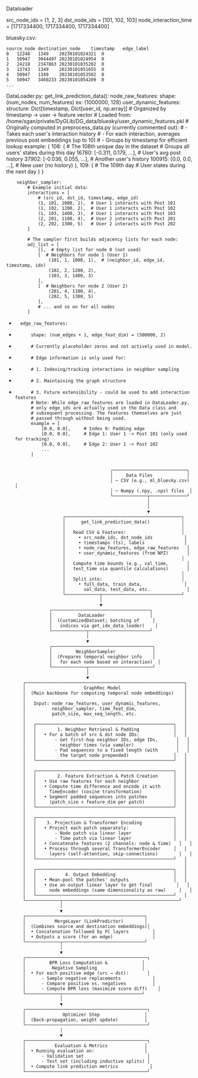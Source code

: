 Dataloader

src_node_ids = [1, 2, 3]
dst_node_ids = [101, 102, 103]
node_interaction_time = [1717334400, 1717334400, 1717334400]


bluesky.csv:

    source_node	destination_node	timestamp	edge_label
    0	12248	1349	20230101024321	0
    1	50947	3044497	20230101024954	0
    2	24218	2347863	20230101035202	0
    3	13743	1349	20230101051655	0
    4	50947	1349	20230101053502	0
    5	50947	3460233	20230101054209	0
    ...



DataLoader.py:
    get_link_prediction_data():
        node_raw_features:
            shape: (num_nodes, num_features) ex: (1000000, 128)
        user_dynamic_features:
            structure: Dict[timestamp, Dict[user_id, np.array]]
            # Organized by timestamp -> user -> feature vector
            # Loaded from: /home/sgan/private/DyGLib/DG_data/bluesky/user_dynamic_features.pkl
            # Originally computed in preprocess_data.py (currently commented out):
            # - Takes each user's interaction history
            # - For each interaction, averages previous post embeddings (up to 10)
            # - Groups by timestamp for efficient lookup
            example:
            {
                108: {  # The 108th unique day in the dataset
                    # Groups all users' states during this day
                    16780: [-0.311, 0.179, ...],  # User's avg post history
                    37902: [-0.036, 0.055, ...],  # Another user's history
                    100915: [0.0, 0.0, ...],      # New user (no history)
                },
                109: {  # The 109th day
                    # User states during the next day
                }
            }

        neighbor_sampler:
            # Example initial data:
            interactions = [
                # (src_id, dst_id, timestamp, edge_id)
                (1, 101, 1000, 1),  # User 1 interacts with Post 101
                (1, 102, 1200, 2),  # User 1 interacts with Post 102 
                (1, 103, 1400, 3),  # User 1 interacts with Post 103
                (2, 201, 1100, 4),  # User 2 interacts with Post 201
                (2, 202, 1300, 5)   # User 2 interacts with Post 202
            ]

            # The sampler first builds adjacency lists for each node:
            adj_list = [
                [],  # Empty list for node 0 (not used)
                [  # Neighbors for node 1 (User 1)
                    (101, 1, 1000, 1),  # (neighbor_id, edge_id, timestamp, idx)
                    (102, 2, 1200, 2),
                    (103, 3, 1400, 3)
                ],
                [  # Neighbors for node 2 (User 2) 
                    (201, 4, 1100, 4),
                    (202, 5, 1300, 5)
                ],
                # ... and so on for all nodes
            ]
        

+       edge_raw_features:
+           shape: (num_edges + 1, edge_feat_dim) = (500000, 2) 
+           # Currently placeholder zeros and not actively used in model.
+           # Edge information is only used for:
+           # 1. Indexing/tracking interactions in neighbor sampling
+           # 2. Maintaining the graph structure
+           # 3. Future extensibility - could be used to add interaction features
            # Note: While edge_raw_features are loaded in DataLoader.py,
            # only edge_ids are actually used in the Data class and 
            # subsequent processing. The features themselves are just
            # passed through without being used.
            example = [
                [0.0, 0.0],     # Index 0: Padding edge
                [0.0, 0.0],     # Edge 1: User 1 -> Post 101 (only used for tracking)
                [0.0, 0.0],     # Edge 2: User 1 -> Post 102
                ...
            ]


                                          ┌────────────────────────────┐
                                          │     Data Files             │
                                          │ ─ CSV (e.g., ml_bluesky.csv) │
                                          │ ─ Numpy (.npy, .npz) files  │
                                          └─────────────┬──────────────┘
                                                        │
                                                        │
                                                        ▼
                        ┌────────────────────────────────────────────┐
                        │      get_link_prediction_data()            │
                        │                                            │
                        │   Read CSV & Features:                     │
                        │     • src_node_ids, dst_node_ids            │
                        │     • timestamps (ts), labels               │
                        │     • node_raw_features, edge_raw_features   │
                        │     • user_dynamic_features (from NPZ)       │
                        │                                            │
                        │   Compute time bounds (e.g., val_time,       │
                        │   test_time via quantile calculations)       │
                        │                                            │
                        │   Split into:                              │
                        │     • full_data, train_data,                │
                        │       val_data, test_data, etc.              │
                        └─────────────┬──────────────────────────────┘
                                      │
                                      ▼
                   ┌─────────────────────────────────────┐
                   │          DataLoader                 │
                   │  (CustomizedDataset; batching of     │
                   │   indices via get_idx_data_loader)    │
                   └─────────────┬───────────────────────┘
                                 │
                                 ▼
                   ┌──────────────────────────────────────┐
                   │         NeighborSampler              │
                   │  (Prepares temporal neighbor info    │
                   │   for each node based on interaction)  │
                   └─────────────┬────────────────────────┘
                                 │
                                 ▼
         ┌────────────────────────────────────────────────────────────┐
         │                      GraphRec Model                        │
         │  (Main backbone for computing temporal node embeddings)    │
         │                                                            │
         │   Input: node_raw_features, user_dynamic_features,         │
         │          neighbor_sampler, time_feat_dim,                  │
         │          patch_size, max_seq_length, etc.                  │
         │                                                            │
         │   ┌────────────────────────────────────────────────────┐   │
         │   │        1. Neighbor Retrieval & Padding             │   │
         │   │   • For a batch of src & dst node IDs:             │   │
         │   │       - Get first-hop neighbor IDs, edge IDs,       │   │
         │   │         neighbor times (via sampler)                │   │
         │   │       - Pad sequences to a fixed length (with       │   │
         │   │         the target node prepended)                 │   │
         │   └────────────────────────────────────────────────────┘   │
         │                                                            │
         │   ┌────────────────────────────────────────────────────┐   │
         │   │        2. Feature Extraction & Patch Creation      │   │
         │   │   • Use raw features for each neighbor             │   │
         │   │   • Compute time difference and encode it with     │   │
         │   │     TimeEncoder (cosine transformation)            │   │
         │   │   • Segment padded sequences into patches          │   │
         │   │     (patch_size × feature_dim per patch)           │   │
         │   └────────────────────────────────────────────────────┘   │
         │                                                            │
         │   ┌────────────────────────────────────────────────────┐   │
         │   │    3. Projection & Transformer Encoding            │   │
         │   │   • Project each patch separately:                 │   │
         │   │       - Node patch via linear layer                │   │
         │   │       - Time patch via linear layer                │   │
         │   │   • Concatenate features (2 channels: node & time)   │   │
         │   │   • Process through several TransformerEncoder     │   │
         │   │     layers (self-attention, skip-connections)        │   │
         │   └────────────────────────────────────────────────────┘   │
         │                                                            │
         │   ┌────────────────────────────────────────────────────┐   │
         │   │           4. Output Embedding                      │   │
         │   │   • Mean-pool the patches' outputs                 │   │
         │   │   • Use an output linear layer to get final         │   │
         │   │     node embeddings (same dimensionality as raw)     │   │
         │   └────────────────────────────────────────────────────┘   │
         └─────────────┬────────────────────────────────────────────┘
                       │
                       ▼
         ┌─────────────────────────────────────────────┐
         │           MergeLayer (LinkPredictor)        │
         │  (Combines source and destination embeddings)│
         │  • Concatenation followed by FC layers         │
         │  • Outputs a score (for an edge)               │
         └─────────────┬───────────────────────────────┘
                       │
                       ▼
         ┌──────────────────────────────────────────────┐
         │         BPR Loss Computation &             │
         │          Negative Sampling                 │
         │  • For each positive edge (src → dst):       │
         │      - Sample negative replacements            │
         │      - Compare positive vs. negatives          │
         │      - Compute BPR loss (maximize score diff)    │
         └─────────────┬──────────────────────────────┘
                       │
                       ▼
         ┌──────────────────────────────────────────────┐
         │              Optimizer Step                 │
         │  (Back-propagation, weight update)          │
         └──────────────────────────────────────────────┘
                       │
                       ▼
         ┌──────────────────────────────────────────────┐
         │           Evaluation & Metrics              │
         │  • Running evaluation on:                   │
         │      - Validation set                        │
         │      - Test set (including inductive splits) │
         │  • Compute link prediction metrics            │
         └──────────────────────────────────────────────┘